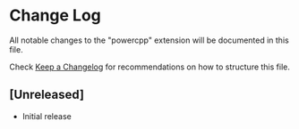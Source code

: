 # Change Log

All notable changes to the "powercpp" extension will be documented in this file.

Check [Keep a Changelog](http://keepachangelog.com/) for recommendations on how to structure this file.

## [Unreleased]

- Initial release